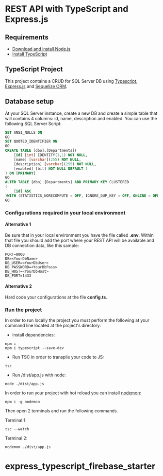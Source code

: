 # REST API with TypeScript and Express.js

## Requirements

- [Download and install Node.js](https://nodejs.org/es/download/)
- [Install TypeScript](https://www.typescriptlang.org/download)

## TypeScript Project

This project contains a CRUD for SQL Server DB using [Typescript](https://www.typescriptlang.org/), [Express.js](https://expressjs.com/es/) and [Sequelize ORM](https://sequelize.org/).

## Database setup

At your SQL Server instance, create a new DB and create a simple table that will contains 4 columns: id, name, description and enabled. You can use the following SQL Server Script:

```SQL
SET ANSI_NULLS ON
GO
SET QUOTED_IDENTIFIER ON
GO
CREATE TABLE [dbo].[Departments](
    [id] [int] IDENTITY(1,1) NOT NULL,
    [name] [varchar](255) NOT NULL,
    [description] [varchar](255) NOT NULL,
    [enabled] [bit] NOT NULL DEFAULT 1
) ON [PRIMARY]
GO
ALTER TABLE [dbo].[Departments] ADD PRIMARY KEY CLUSTERED 
(
    [id] ASC
)WITH (STATISTICS_NORECOMPUTE = OFF, IGNORE_DUP_KEY = OFF, ONLINE = OFF, OPTIMIZE_FOR_SEQUENTIAL_KEY = OFF) ON [PRIMARY]
GO
```

### Configurations required in your local environment

#### Alternative 1

Be sure that in your local environment you have the file called **.env**. Within that file you should add the port where your REST API will be available and DB connection data, like this sample:

```ENV
PORT=8000
DB=<YourDbName>
DB_USER=<YourDbUser>
DB_PASSWORD=<YourDbPass>
DB_HOST=<YourDbHost>
DB_PORT=1433
```

#### Alternative 2

Hard code your configurations at the file **config.ts**.

### Run the project

In order to run locally the project you must perform the following at your command line located at the project's directory:

- Install dependencies:

```shell
npm i
npm i typescript --save-dev
```

- Run TSC in order to transpile your code to JS:

```shell
tsc
```

- Run /dist/app.js with node:

```shell
node ./dist/app.js
```

In order to run your project with hot reload you can install [nodemon](https://nodemon.io/):

```shell
npm i -g nodemon
```

Then open 2 terminals and run the following commands.

Terminal 1:

```shell
tsc --watch
```

Terminal 2:

```shell
nodemon ./dist/app.js
```
# express_typescript_firebase_starter
